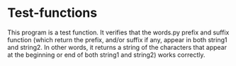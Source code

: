 # Test-functions
This program is a test function. It verifies that the words.py prefix and suffix function (which return the prefix, and/or suffix if any, appear in both string1 and string2. In other words, it returns a string of the characters that appear at the beginning or end of both string1 and string2) works correctly.
